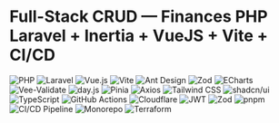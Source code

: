 # Full-Stack CRUD — Finances PHP Laravel + Inertia + VueJS + Vite + CI/CD
<div>
<img src="https://img.shields.io/badge/PHP-777BB4?style=for-the-badge&logo=php&logoColor=white" alt="PHP"/>
<img src="https://img.shields.io/badge/Laravel-FF2D20?style=for-the-badge&logo=laravel&logoColor=white" alt="Laravel"/>
<img src="https://img.shields.io/badge/Vue.js-4FC08D?style=for-the-badge&logo=vuedotjs&logoColor=white" alt="Vue.js"/>
<img src="https://img.shields.io/badge/Vite-646CFF?style=for-the-badge&logo=vite&logoColor=white" alt="Vite"/>
<img src="https://img.shields.io/badge/Ant%20Design-0170FE?style=for-the-badge&logo=antdesign&logoColor=white" alt="Ant Design"/>
<img src="https://img.shields.io/badge/Zod-3E6F9E?style=for-the-badge&logo=zod&logoColor=white" alt="Zod"/>
<img src="https://img.shields.io/badge/ECharts-AA344D?style=for-the-badge&logo=apacheecharts&logoColor=white" alt="ECharts"/>
<img src="https://img.shields.io/badge/Vee--Validate-41B883?style=for-the-badge&logo=veevalidate&logoColor=white" alt="Vee-Validate"/>
<img src="https://img.shields.io/badge/Day.js-D5A533?style=for-the-badge&logo=daydotjs&logoColor=white" alt="day.js"/>
<img src="https://img.shields.io/badge/Pinia-FFC107?style=for-the-badge&logo=pinia&logoColor=black" alt="Pinia"/>
<img src="https://img.shields.io/badge/Axios-5A29E4?style=for-the-badge&logo=axios&logoColor=white" alt="Axios"/>    
<img src="https://img.shields.io/badge/Tailwind_CSS-06B6D4?style=for-the-badge&logo=tailwindcss&logoColor=white" alt="Tailwind CSS"/>
<img src="https://img.shields.io/badge/shadcn%2Fui-000000?style=for-the-badge&logo=shadcn%2Fui&logoColor=white" alt="shadcn/ui"/>
<img src="https://img.shields.io/badge/TypeScript-3178C6?style=for-the-badge&logo=typescript&logoColor=white" alt="TypeScript"/>
<img src="https://img.shields.io/badge/GitHub_Actions-2088FF?style=for-the-badge&logo=github-actions&logoColor=white" alt="GitHub Actions"/>
<img src="https://img.shields.io/badge/Cloudflare-F38020?style=for-the-badge&logo=Cloudflare&logoColor=white" alt="Cloudflare"/>
<img src="https://img.shields.io/badge/JWT-DB3724?style=for-the-badge&logo=jsonwebtokens&logoColor=white" alt="JWT"/>
<img src="https://img.shields.io/badge/Zod-3E67B1?style=for-the-badge&logo=zod&logoColor=white" alt="Zod"/>
<img src="https://img.shields.io/badge/pnpm-F69220?style=for-the-badge&logo=pnpm&logoColor=white" alt="pnpm"/>
<img src="https://img.shields.io/badge/CI/CD-2088FF?style=for-the-badge&logo=github-actions&logoColor=white" alt="CI/CD Pipeline"/>
<img src="https://img.shields.io/badge/Monorepo-000000?style=for-the-badge&logo=lerna&logoColor=white" alt="Monorepo"/>
<img src="https://img.shields.io/badge/Terraform-7B42BC?style=for-the-badge&logo=terraform&logoColor=white" alt="Terraform"/>
</div>
